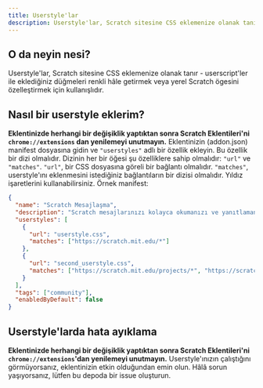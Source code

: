 ```yaml
---
title: Userstyle'lar
description: Userstyle'lar, Scratch sitesine CSS eklemenize olanak tanır - userscript'ler ile eklediğiniz düğmeleri renkli hâle getirmek veya yerel Scratch ögesini özelleştirmek için kullanışlıdır.
---
```

## O da neyin nesi?
Userstyle'lar, Scratch sitesine CSS eklemenize olanak tanır - userscript'ler ile eklediğiniz düğmeleri renkli hâle getirmek veya yerel Scratch ögesini özelleştirmek için kullanışlıdır.

## Nasıl bir userstyle eklerim?
**Eklentinizde herhangi bir değişiklik yaptıktan sonra Scratch Eklentileri'ni `chrome://extensions` dan yenilemeyi unutmayın.**
Eklentinizin (addon.json) manifest dosyasına gidin ve `"userstyles"` adlı bir özellik ekleyin.
Bu özellik bir dizi olmalıdır.
Dizinin her bir öğesi şu özelliklere sahip olmalıdır: `"url"` ve `"matches"`.
`"url"`, bir CSS dosyasına göreli bir bağlantı olmalıdır.
`"matches"`, userstyle'ını eklenmesini istediğiniz bağlantıların bir dizisi olmalıdır. Yıldız işaretlerini kullanabilirsiniz.
Örnek manifest:
```json
{
  "name": "Scratch Mesajlaşma",
  "description": "Scratch mesajlarınızı kolayca okumanızı ve yanıtlamanızı sağlar.",
  "userstyles": [
    {
      "url": "userstyle.css",
      "matches": ["https://scratch.mit.edu/*"]
    },
    {
      "url": "second_userstyle.css",
      "matches": ["https://scratch.mit.edu/projects/*", "https://scratch.mit.edu/users/*"]
    }
  ],
  "tags": ["community"],
  "enabledByDefault": false
}
```

## Userstyle'larda hata ayıklama
**Eklentinizde herhangi bir değişiklik yaptıktan sonra Scratch Eklentileri'ni `chrome://extensions`'dan yenilemeyi unutmayın.**
Userstyle'ınızın çalıştığını görmüyorsanız, eklentinizin etkin olduğundan emin olun.
Hâlâ sorun yaşıyorsanız, lütfen bu depoda bir issue oluşturun.
